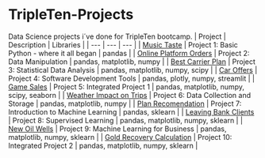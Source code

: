 # TripleTen-Projects

Data Science projects i´ve done for TripleTen bootcamp.
| Project | Description | Libraries | 
| --- | --- | --- |
| [Music Taste](https://github.com/rafael-a-ribeiro/TripleTen-Projects/tree/Project-1) | Project 1: Basic Python - where it all began | pandas |
| [Online Platform Orders](https://github.com/rafael-a-ribeiro/TripleTen-Projects/tree/Project-2) | Project 2: Data Manipulation | pandas, matplotlib, numpy |
| [Best Carrier Plan](https://github.com/rafael-a-ribeiro/TripleTen-Projects/tree/Project-3) | Project 3: Statistical Data Analysis | pandas, matplotlib, numpy, scipy |
| [Car Offers](https://github.com/rafael-a-ribeiro/TripleTen-Projects/tree/Project-4) | Project 4: Software Development Tools | pandas, plotly, numpy, streamlit |
| [Game Sales](https://github.com/rafael-a-ribeiro/TripleTen-Projects/tree/Project-5) | Project 5: Integrated Project 1 | pandas, matplotlib, numpy, scipy, seaborn |
| [Weather Impact on Trips](https://github.com/rafael-a-ribeiro/TripleTen-Projects/tree/Project-6) | Project 6: Data Collection and Storage | pandas, matplotlib, numpy |
| [Plan Recomendation](https://github.com/rafael-a-ribeiro/TripleTen-Projects/tree/Project-7) | Project 7: Introduction to Machine Learning | pandas, sklearn |
| [Leaving Bank Clients](https://github.com/rafael-a-ribeiro/TripleTen-Projects/tree/Project-8) | Project 8: Supervised Learning | pandas, matplotlib, numpy, sklearn |
| [New Oil Wells](https://github.com/rafael-a-ribeiro/TripleTen-Projects/tree/Project-9) | Project 9: Machine Learning for Business | pandas, matplotlib, numpy, sklearn |
| [Gold Recovery Calculation](https://github.com/rafael-a-ribeiro/TripleTen-Projects/tree/Project-10) | Project 10: Integrated Project 2 | pandas, matplotlib, numpy, sklearn |
